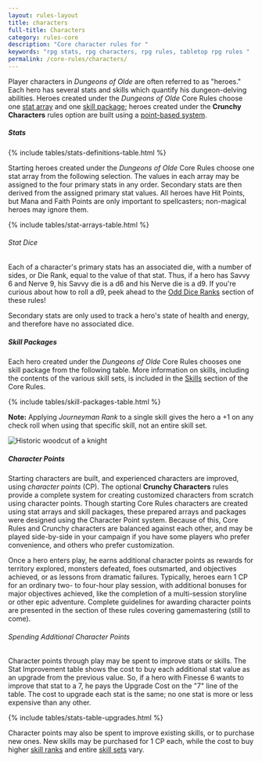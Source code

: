 ```yaml
---
layout: rules-layout
title: characters
full-title: Characters
category: rules-core
description: "Core character rules for "
keywords: "rpg stats, rpg characters, rpg rules, tabletop rpg rules "
permalink: /core-rules/characters/
---
```



<p>Player characters in <em>Dungeons of Olde</em> are often referred to as "heroes." Each hero has several stats and skills which quantify his dungeon-delving abilities. Heroes created under the <em>Dungeons of Olde</em> Core Rules choose one <a href="#stat-arrays">stat array</a> and one <a href="#skill-packages">skill package</a>; heroes created under the <strong>Crunchy Characters</strong> rules option are built using a <a href="#character-points">point-based system</a>.</p>

<h5 id="stats">Stats</h5>
{% include tables/stats-definitions-table.html %}

<p>Starting heroes created under the <em>Dungeons of Olde</em> Core Rules choose one stat array from the following selection. The values in each array may be assigned to the four primary stats in any order. Secondary stats are then derived from the assigned primary stat values. All heroes have Hit Points, but Mana and Faith Points are only important to spellcasters; non-magical heroes may ignore them.</p>

<div id="stat-arrays">
  {% include tables/stat-arrays-table.html %}
</div>

<h6 id="stat-dice">Stat Dice</h6>
<p>Each of a character's primary stats has an associated die, with a number of sides, or Die Rank, equal to the value of that stat. Thus, if a hero has Savvy 6 and Nerve 9, his Savvy die is a d6 and his Nerve die is a d9. If you're curious about how to roll a d9, peek ahead to the <a href="{{site.baseurl}}/core-rules/dice/#odd-dice">Odd Dice Ranks</a> section of these rules!</p>

<p>Secondary stats are only used to track a hero's state of health and energy, and therefore have no associated dice.</p>

<h5 id="skill-packages" class="new-page">Skill Packages</h5>
<p>Each hero created under the <em>Dungeons of Olde</em> Core Rules chooses one skill package from the following table. More information on skills, including the contents of the various skill sets, is included in the <a href="{{site.baseurl}}/core-rules/skills/#skills">Skills</a> section of the Core Rules.</p>

{% include tables/skill-packages-table.html %}

<div class="table-notes">
  <p><strong>Note:</strong> Applying <em>Journeyman Rank</em> to a single skill gives the hero a +1 on any check roll when using that specific skill, not an entire skill set.</p>
</div>


<div class="ph-ins-50 tab-ins-50 cmp-ins-33 print-ins-50">
<img src="{{site.baseurl}}/img/pd-knight-headshot-500x414.png" class=" flip" alt="Historic woodcut of a knight" title="Historic woodcut of a knight - Public domain">
</div>

<h5 id="character-points" class="new-page">Character Points</h5>
<p>Starting characters are built, and experienced characters are improved, using <em>character points</em> (CP). The optional <strong>Crunchy Characters</strong> rules provide a complete system for creating customized characters from scratch using character points. Though starting Core Rules characters are created using stat arrays and skill packages, these prepared arrays and packages were designed using the Character Point system. Because of this, Core Rules and Crunchy characters are balanced against each other, and may be played side-by-side in your campaign if you have some players who prefer convenience, and others who prefer customization.</p>

<p>Once a hero enters play, he earns additional character points as rewards for territory explored, monsters defeated, foes outsmarted, and objectives achieved, or as lessons from dramatic failures. Typically, heroes earn 1 CP for an ordinary two- to four-hour play session, with additional bonuses for major objectives achieved, like the completion of a multi-session storyline or other epic adventure. Complete guidelines for awarding character points are presented in the section of these rules covering gamemastering (still to come).</p>

<h6>Spending Additional Character Points</h6>
<p>Character points through play may be spent to improve stats or skills. The Stat Improvement table shows the cost to buy each additional stat value as an upgrade from the previous value. So, if a hero with Finesse 6 wants to improve that stat to a 7, he pays the Upgrade Cost on the "7" line of the table. The cost to upgrade each stat is the same; no one stat is more or less expensive than any other.</p>

{% include tables/stats-table-upgrades.html %}

<p>Character points may also be spent to improve existing skills, or to purchase new ones. New skills may be purchased for 1 CP each, while the cost to buy higher <a href="{{site.baseurl}}/core-rules/skills/#skill-ranks">skill ranks</a> and entire <a href="{{site.baseurl}}/core-rules/skills/#skill-sets">skill sets</a> vary.</p>
